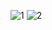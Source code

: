 ![1](https://github.com/user-attachments/assets/85d21942-c874-45ed-b6f2-25918a837074)
![2](https://github.com/user-attachments/assets/5ee60223-740e-400c-b90b-679cf8f3d03f)

